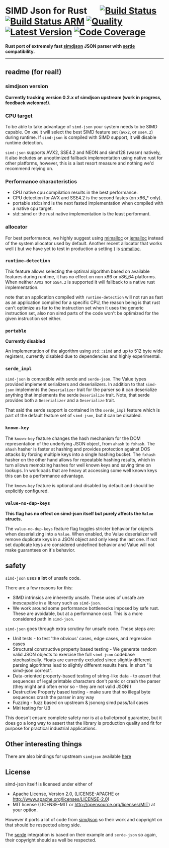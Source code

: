 # SIMD Json for Rust &emsp; [![Build Status]][simd-json.rs] [![Build Status ARM]][drone.io] [![Quality]][simd-json.rs]  [![Latest Version]][crates.io] [![Code Coverage]][coveralls]

[Build Status ARM]: https://cloud.drone.io/api/badges/simd-lite/simd-json/status.svg
[drone.io]: https://cloud.drone.io/simd-lite/simd-json
[Build Status]: https://github.com/simd-lite/simd-json/workflows/Tests/badge.svg
[Quality]: https://github.com/simd-lite/simd-json/workflows/Quality/badge.svg
[simd-json.rs]: https://simd-json.rs
[Latest Version]: https://img.shields.io/crates/v/simd-json.svg
[crates.io]: https://crates.io/crates/simd-json
[Code Coverage]: https://coveralls.io/repos/github/simd-lite/simd-json/badge.svg?branch=main
[coveralls]: https://coveralls.io/github/simd-lite/simd-json?branch=main

**Rust port of extremely fast [simdjson](https://github.com/lemire/simdjson) JSON parser with [serde][1] compatibility.**

---

## readme (for real!)

### simdjson version

**Currently tracking version 0.2.x of simdjson upstream (work in progress, feedback welcome!).**

### CPU target

To be able to take advantage of `simd-json` your system needs to be SIMD capable. On `x86` it will select the best SIMD feature set (`avx2`, or `sse4.2`) during runtime. If `simd-json` is compiled with SIMD support, it will disable runtime detection.

`simd-json` supports AVX2, SSE4.2 and NEON and simd128 (wasm) natively, it also includes an unoptimized fallback implementation using native rust for other platforms, however, this is a last resort measure and nothing we'd recommend relying on.


### Performance characteristics

- CPU native cpu compilation results in the best performance.
- CPU detection for AVX and SSE4.2 is the second fastes (on x86_* only).
- portable std::simd is the next fasted implementation when compiled with a native cpu target.
- std::simd or the rust native implementation is the least performant.

### allocator

For best performance, we highly suggest using [mimalloc](https://crates.io/crates/mimalloc) or [jemalloc](https://crates.io/crates/jemalloc) instead of the system allocator used by default. Another recent allocator that works well ( but we have yet to test in production a setting ) is [snmalloc](https://github.com/microsoft/snmalloc).

### `runtime-detection`

This feature allows selecting the optimal algorithm based on available features during runtime, it has no effect on non x86 or x86_64 platforms. When neither `AVX2` nor `SSE4.2` is supported it will fallback to a native rust implementation.

note that an application compiled with `runtime-detection` will not run as fast as an application compiled for a specific CPU, the reason being is that rust can't optimize as far to the instruction set when it uses the generic instruction set, also non simd parts of the code won't be optimized for the given instruction set either.

### `portable`

**Currently disabled**

An implementation of the algorithm using `std::simd` and up to 512 byte wide registers, currently disabled due to dependencies and highly experimental.

### `serde_impl`

`simd-json` is compatible with serde and `serde-json`. The Value types provided implement serializers and deserializers. In addition to that `simd-json` implements the `Deserializer` trait for the parser so it can deserialize anything that implements the serde `Deserialize` trait. Note, that serde provides both a `Deserializer` and a `Deserialize` trait.

That said the serde support is contained in the `serde_impl` feature which is part of the default feature set of `simd-json`, but it can be disabled.

### `known-key`

The `known-key` feature changes the hash mechanism for the DOM representation of the underlying JSON object, from `ahash` to `fxhash`. The `ahash` hasher is faster at hashing and provides protection against DOS attacks by forcing multiple keys into a single hashing bucket. The `fxhash` hasher on the other hand allows for repeatable hashing results, which in turn allows memoizing hashes for well known keys and saving time on lookups. In workloads that are heavy at accessing some well known keys this can be a performance advantage.

The `known-key` feature is optional and disabled by default and should be explicitly configured.

### `value-no-dup-keys`


**This flag has no effect on simd-json itself but purely affects the `Value` structs.**

The `value-no-dup-keys` feature flag toggles stricter behavior for objects when deserializing into a `Value`. When enabled, the Value deserializer will remove duplicate keys in a JSON object and only keep the last one. If not set duplicate keys are considered undefined behavior and Value will not make guarantees on it's behavior.

## safety

`simd-json` uses **a lot** of unsafe code.

There are a few reasons for this:

* SIMD intrinsics are inherently unsafe. These uses of unsafe are inescapable in a library such as `simd-json`.
* We work around some performance bottlenecks imposed by safe rust. These are avoidable, but at a performance cost. This is a more considered path in `simd-json`.


`simd-json` goes through extra scrutiny for unsafe code. These steps are:

* Unit tests - to test 'the obvious' cases, edge cases, and regression cases
* Structural constructive property based testing - We generate random valid JSON objects to exercise the full `simd-json` codebase stochastically. Floats are currently excluded since slightly different parsing algorithms lead to slightly different results here. In short "is simd-json correct".
* Data-oriented property-based testing of string-like data - to assert that sequences of legal printable characters don't panic or crash the parser (they might and often error so - they are not valid JSON!)
* Destructive Property based testing - make sure that no illegal byte sequences crash the parser in any way
* Fuzzing - fuzz based on upstream & jsonorg simd pass/fail cases
* Miri testing for UB

This doesn't ensure complete safety nor is at a bulletproof guarantee, but it does go a long way
to assert that the library is production quality and fit for purpose for practical industrial applications.

## Other interesting things

There are also bindings for upstream `simdjson` available [here](https://github.com/SunDoge/simdjson-rust)

## License

simd-json itself is licensed under either of

* Apache License, Version 2.0, (LICENSE-APACHE or http://www.apache.org/licenses/LICENSE-2.0)
* MIT license (LICENSE-MIT or http://opensource.org/licenses/MIT)
at your option.

However it ports a lot of code from [simdjson](https://github.com/lemire/simdjson) so their work and copyright on that should be respected along side.

The [serde][1] integration is based on their example and `serde-json` so again, their copyright should as well be respected.

[1]: https://serde.rs

